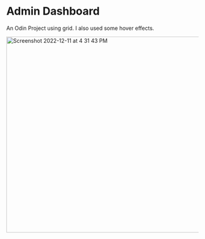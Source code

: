 # Admin Dashboard

An Odin Project using grid.  I also used some hover effects.  


<img width="514" alt="Screenshot 2022-12-11 at 4 31 43 PM" src="https://user-images.githubusercontent.com/19597150/206901457-0d365a5a-138c-41ca-a6f0-762a26cdc0ab.png">


